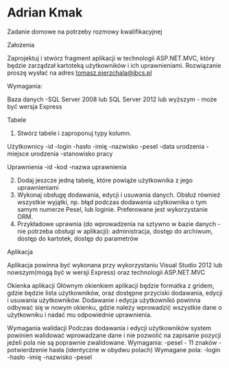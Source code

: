# Adrian Kmak

Zadanie domowe na potrzeby rozmowy kwalifikacyjnej

Założenia

Zaprojektuj i stwórz fragment aplikacji w technologii ASP.NET.MVC, który będzie zarządzał kartoteką 
użytkowników i ich uprawnieniami. Rozwiązanie proszę wysłać na adres tomasz.pierzchala@ibcs.pl

Wymagania:

Baza danych
-SQL Server 2008 lub SQL Server 2012 lub wyższym - może być wersja Express

Tabele
1. Stwórz tabele i zaproponuj typy kolumn.

Użytkownicy
-id
-login
-hasło
-imię
-nazwisko
-pesel
-data urodzenia
-miejsce urodzenia
-stanowisko pracy

Uprawnienia
-id
-kod
-nazwa uprawnienia

2. Dodaj jeszcze jedną tabelę, które powiąże użytkownika z jego uprawnieniami
3. Wykonaj obsługę dodawania, edycji i usuwania danych. Obsłuż również wszystkie wyjątki, np.
   błąd podczas dodawania użytkownika o tym samym numerze Pesel, lub loginie. Preferowane
   jest wykorzystanie ORM.
4. Przykładowe uprawnia (do wprowadzenia na sztywno w bazie danych - nie potrzeba obsługi
   w aplikacji): administracja, dostęp do archiwum, dostęp do kartotek, dostęp do parametrów
   
Aplikacja

Aplikacja powinna być wykonana przy wykorzystaniu Visual Studio 2012 lub nowszym(mogą być w
wersji Express) oraz technologii ASP.NET.MVC

Okienka aplikacji
Głównym okienkiem aplikacji będzie formatka z gridem, gdzie będzie lista użytkowników, oraz
dostępne przyciski dodawania, edycji i usuwania użytkowników. Dodawanie i edycja użytkownikó
powinna odbywać się w nowym okienku, gdzie należy wprowadzić wszystkie dane o użytkowniku i
nadać mu odpowiednie uprawnienia.

Wymagania walidacji
Podczas dodawania i edycji użytkowników system powinien walidować wprowadzane dane i nie
pozwolić na zapisanie pozycji jeżeli pola nie są poprawnie zwalidowane. Wymagania:
-pesel - 11 znaków
-potwierdzenie hasła (identyczne w obydwu polach)
Wymagane pola:
-login
-hasło
-imię
-nazwisko
-pesel
